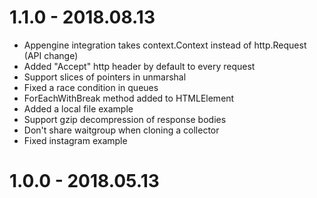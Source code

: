 # 1.1.0 - 2018.08.13

 - Appengine integration takes context.Context instead of http.Request (API change)
 - Added "Accept" http header by default to every request
 - Support slices of pointers in unmarshal
 - Fixed a race condition in queues
 - ForEachWithBreak method added to HTMLElement
 - Added a local file example
 - Support gzip decompression of response bodies
 - Don't share waitgroup when cloning a collector
 - Fixed instagram example


# 1.0.0 - 2018.05.13
